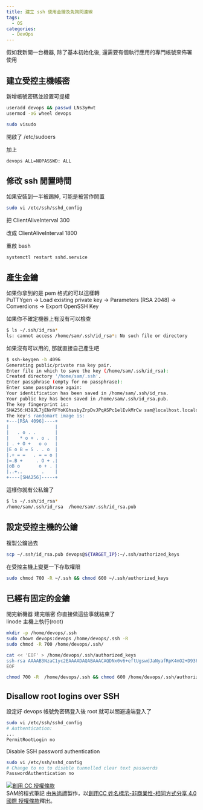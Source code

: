 ```yaml
---
title: 建立 ssh 使用金鑰及免詢問連線
tags:
  - OS
categories:
  - DevOps
---
```


假如我新開一台機器, 除了基本初始化後, 還需要有個執行應用的專門帳號來佈署使用

<!--more-->

## 建立受控主機帳密
新增帳號密碼並設置可提權
``` bash
useradd devops && passwd LNs3y#wt
usermod -aG wheel devops
```

``` bash
sudo visudo
```
開啟了 /etc/sudoers

加上
```
devops ALL=NOPASSWD: ALL
```

## 修改 ssh 閒置時間

如果安裝到一半被踢掉, 可能是被當作閒置
``` bash
sudo vi /etc/ssh/sshd_config
```
把
ClientAliveInterval 300

改成
ClientAliveInterval 1800

重啟 bash
```
systemctl restart sshd.service
```

## 產生金鑰
如果你拿到的是 pem 格式的可以這樣轉  
PuTTYgen -> Load existing private key -> Parameters (RSA 2048) -> Converdions -> Export OpenSSH Key

如果你不確定機器上有沒有可以檢查
``` bash
$ ls ~/.ssh/id_rsa*
ls: cannot access /home/sam/.ssh/id_rsa*: No such file or directory
```

如果沒有可以用的, 那就直接自己產生吧
``` bash
$ ssh-keygen -b 4096
Generating public/private rsa key pair.
Enter file in which to save the key (/home/sam/.ssh/id_rsa):
Created directory '/home/sam/.ssh'.
Enter passphrase (empty for no passphrase):
Enter same passphrase again:
Your identification has been saved in /home/sam/.ssh/id_rsa.
Your public key has been saved in /home/sam/.ssh/id_rsa.pub.
The key fingerprint is:
SHA256:H39JL7jENrRFYoKGhssbyZrpDvJPqASPc1elEvkMrCw sam@localhost.localdomain
The key's randomart image is:
+---[RSA 4096]----+
|                 |
|   . o . .       |
|    * o + . o .  |
| . + O +   o o   |
|E o B = S . . o  |
|.+ = =   . = = o |
|=.B +     . O + .|
|oB o       o + . |
|..+..       .    |
+----[SHA256]-----+
```

這樣你就有公私鑰了
``` bash
$ ls ~/.ssh/id_rsa*
/home/sam/.ssh/id_rsa  /home/sam/.ssh/id_rsa.pub
```

## 設定受控主機的公鑰

複製公鑰過去
``` bash
scp ~/.ssh/id_rsa.pub devops@${TARGET_IP}:~/.ssh/authorized_keys
```

在受控主機上變更一下存取權限
``` bash
sudo chmod 700 -R ~/.ssh && chmod 600 ~/.ssh/authorized_keys
```

## 已經有固定的金鑰

開完新機器 建完帳密 你直接做這些事就結束了  
linode 主機上執行(root)
``` bash
mkdir -p /home/devops/.ssh
sudo chown devops:devops /home/devops/.ssh -R
sudo chmod -R 700 /home/devops/.ssh/

cat << 'EOF' > /home/devops/.ssh/authorized_keys
ssh-rsa AAAAB3NzaC1yc2EAAAADAQABAAACAQDNx0v6+eftUgswdJaNyafRpK4mO2+D93FYOT10k+7KHSAacgkd4n/L7M0qlvb066RahCsuiowmEtp9kjLxVlqF9uQDlRMVN+Yorduui+8A3mXvqNPfMYvCYVinP6adl/+9SrOadSP20bBXQHXBpgz0q1SHBTsI4ETfplBKwfAx2hCy08IcZwcafITVOSRa5/SN+w== sam@zhushanglide-MacBook-Air.local
EOF

chmod 700 -R  /home/devops/.ssh && chmod 600 /home/devops/.ssh/authorized_keys
```

## Disallow root logins over SSH
設定好 devops 帳號免密碼登入後 root 就可以關避遠端登入了
``` bash
sudo vi /etc/ssh/sshd_config
# Authentication:
...
PermitRootLogin no
```

Disable SSH password authentication
``` bash
sudo vi /etc/ssh/sshd_config
# Change to no to disable tunnelled clear text passwords
PasswordAuthentication no
```



<a rel="license" href="http://creativecommons.org/licenses/by-nc-sa/4.0/"><img alt="創用 CC 授權條款" style="border-width:0" src="https://i.creativecommons.org/l/by-nc-sa/4.0/88x31.png" /></a><br /><span xmlns:dct="http://purl.org/dc/terms/" property="dct:title">SAM的程式筆記 </span>由<a xmlns:cc="http://creativecommons.org/ns#" href="https://blog.samchu.dev/" property="cc:attributionName" rel="cc:attributionURL">朱尚禮</a>製作，以<a rel="license" href="http://creativecommons.org/licenses/by-nc-sa/4.0/">創用CC 姓名標示-非商業性-相同方式分享 4.0 國際 授權條款</a>釋出。
